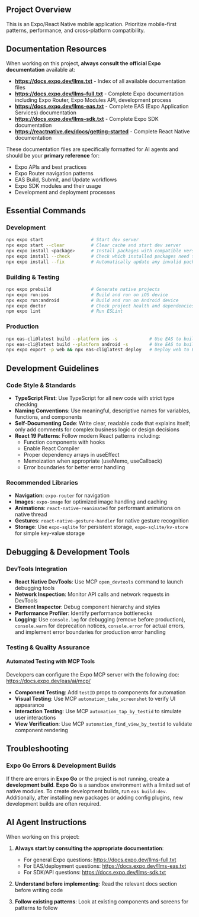 ## Project Overview

This is an Expo/React Native mobile application. Prioritize mobile-first patterns, performance, and cross-platform compatibility.

## Documentation Resources

When working on this project, **always consult the official Expo documentation** available at:

- **https://docs.expo.dev/llms.txt** - Index of all available documentation files
- **https://docs.expo.dev/llms-full.txt** - Complete Expo documentation including Expo Router, Expo Modules API, development process
- **https://docs.expo.dev/llms-eas.txt** - Complete EAS (Expo Application Services) documentation
- **https://docs.expo.dev/llms-sdk.txt** - Complete Expo SDK documentation
- **https://reactnative.dev/docs/getting-started** - Complete React Native documentation

These documentation files are specifically formatted for AI agents and should be your **primary reference** for:

- Expo APIs and best practices
- Expo Router navigation patterns
- EAS Build, Submit, and Update workflows
- Expo SDK modules and their usage
- Development and deployment processes

## Essential Commands

### Development

```bash
npx expo start                  # Start dev server
npx expo start --clear          # Clear cache and start dev server
npx expo install <package>      # Install packages with compatible versions
npx expo install --check        # Check which installed packages need to be updated
npx expo install --fix          # Automatically update any invalid package versions
```

### Building & Testing

```bash
npx expo prebuild               # Generate native projects
npx expo run:ios                # Build and run on iOS device
npx expo run:android            # Build and run on Android device
npx expo doctor                 # Check project health and dependencies
npm expo lint                   # Run ESLint
```

### Production

```bash
npx eas-cli@latest build --platform ios -s            # Use EAS to build for iOS platform and submit to App Store
npx eas-cli@latest build --platform android -s        # Use EAS to build for Android platform and submit to Google Play Store
npx expo export -p web && npx eas-cli@latest deploy   # Deploy web to EAS Hosting
```

## Development Guidelines

### Code Style & Standards

- **TypeScript First**: Use TypeScript for all new code with strict type checking
- **Naming Conventions**: Use meaningful, descriptive names for variables, functions, and components
- **Self-Documenting Code**: Write clear, readable code that explains itself; only add comments for complex business logic or design decisions
- **React 19 Patterns**: Follow modern React patterns including:
  - Function components with hooks
  - Enable React Compiler
  - Proper dependency arrays in useEffect
  - Memoization when appropriate (useMemo, useCallback)
  - Error boundaries for better error handling

### Recommended Libraries

- **Navigation**: `expo-router` for navigation
- **Images**: `expo-image` for optimized image handling and caching
- **Animations**: `react-native-reanimated` for performant animations on native thread
- **Gestures**: `react-native-gesture-handler` for native gesture recognition
- **Storage**: Use `expo-sqlite` for persistent storage, `expo-sqlite/kv-store` for simple key-value storage

## Debugging & Development Tools

### DevTools Integration

- **React Native DevTools**: Use MCP `open_devtools` command to launch debugging tools
- **Network Inspection**: Monitor API calls and network requests in DevTools
- **Element Inspector**: Debug component hierarchy and styles
- **Performance Profiler**: Identify performance bottlenecks
- **Logging**: Use `console.log` for debugging (remove before production), `console.warn` for deprecation notices, `console.error` for actual errors, and implement error boundaries for production error handling

### Testing & Quality Assurance

#### Automated Testing with MCP Tools

Developers can configure the Expo MCP server with the following doc: https://docs.expo.dev/eas/ai/mcp/

- **Component Testing**: Add `testID` props to components for automation
- **Visual Testing**: Use MCP `automation_take_screenshot` to verify UI appearance
- **Interaction Testing**: Use MCP `automation_tap_by_testid` to simulate user interactions
- **View Verification**: Use MCP `automation_find_view_by_testid` to validate component rendering

## Troubleshooting

### Expo Go Errors & Development Builds

If there are errors in **Expo Go** or the project is not running, create a **development build**. **Expo Go** is a sandbox environment with a limited set of native modules. To create development builds, run `eas build:dev`. Additionally, after installing new packages or adding config plugins, new development builds are often required.

## AI Agent Instructions

When working on this project:

1. **Always start by consulting the appropriate documentation**:

   - For general Expo questions: https://docs.expo.dev/llms-full.txt
   - For EAS/deployment questions: https://docs.expo.dev/llms-eas.txt
   - For SDK/API questions: https://docs.expo.dev/llms-sdk.txt

2. **Understand before implementing**: Read the relevant docs section before writing code

3. **Follow existing patterns**: Look at existing components and screens for patterns to follow
